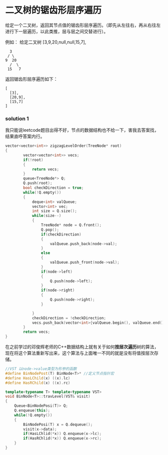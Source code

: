 # 二叉树的锯齿形层序遍历

给定一个二叉树，返回其节点值的锯齿形层序遍历。（即先从左往右，再从右往左进行下一层遍历，以此类推，层与层之间交替进行）。

例如：
给定二叉树 [3,9,20,null,null,15,7],

      3
     / \
    9  20
      /  \
     15   7

返回锯齿形层序遍历如下：

```
[
  [3],
  [20,9],
  [15,7]
]
```



### solution 1

我只能说leetcode题目出得不好，节点的数据结构也不给一下，害我去答案找，结果直呼答案内行。

```c++
vector<vector<int>> zigzagLevelOrder(TreeNode* root) 
{
        vector<vector<int>> vecs;
        if(!root)
        {
            return vecs;
        }
        queue<TreeNode*> Q;
        Q.push(root);
        bool checkDirection = true;
        while(!Q.empty())
        {
            deque<int> valQueue;
            vector<int> vec;
            int size = Q.size();
            while(size--)
            {
                TreeNode* node = Q.front();
                Q.pop();
                if(checkDirection)
                {
                    valQueue.push_back(node->val);
                }
                else
                {
                    valQueue.push_front(node->val);
                }
                if(node->left)
                {
                    Q.push(node->left);
                }
                if(node->right)
                {
                    Q.push(node->right);
                }

            }
            checkDirection = !checkDirection;
            vecs.push_back(vector<int>{valQueue.begin(), valQueue.end()});
        }
        return vecs;
}
```

在之前学过的邓俊辉老师的C++数据结构上就有关于如何**按层次遍历**树的算法，现在将这个算法重新写出来，这个算法与上面唯一不同的就是没有将值按层次存储。

```c++
//VST 以node->value类型为形参的函数
#define BinNodePost(T) BinNode<T>* //定义节点指针宏
#define HasLChild(x) ((x).lc)
#define HasRChild(x) ((x).rc)

template<typename T> template<typename VST>
void BinNode<T>::travLevel(VST& visit)
{
    Queue<BinNodePosi(T)> Q;
    Q.enqueue(this);
    while(!Q.empty())
    {
        BinNodePosi(T) x = Q.dequeue();
        visit(x->data);
        if(HasLChlid(*x)) Q.enqueue(x->lc);
        if(HasRChlid(*x)) Q.enqueue(x->rc);
    }
}
```


